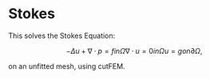 # Stokes

This solves the Stokes Equation:

```math
  -Δu + ∇·p = f   in Ω
        ∇·u = 0   in Ω
          u = g   on ∂Ω,
```

on an unfitted mesh, using cutFEM.